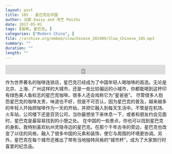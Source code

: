 ```yaml
---
layout: post
title: 185 - 星巴克在中国
author: 沈妮 Daisy and 沛竺 Peizhu
date: 2017-05-01
tags: [咖啡, 星巴克, ]
categories: ["Modern China", ]
file: //archive.org/embed/slowchinese_201909/Slow_Chinese_185.mp3
summary: ""
duration: ""
length: ""
---
```


<iframe src="https://archive.org/embed/slowchinese_201909/Slow_Chinese_185.mp3" width="500" height="30" frameborder="0" webkitallowfullscreen="true" mozallowfullscreen="true" allowfullscreen></iframe>

作为世界著名的咖啡连锁店，星巴克已经成为了中国年轻人喝咖啡的首选。无论是北京、上海、广州这样的大城市，还是一些比较偏远的小城市，你都能喝到这杯印有绿色美人鱼标志的星巴克咖啡。很多人还会戏称它为“星爸爸”。
尽管很多人抱怨星巴克的咖啡太贵，味道也不好，但是不可否认，因为星巴克的普及，越来越多的年轻人开始把咖啡作为一天的开始，并把它融入到每天生活中。不管是在机场、火车站，公司楼下还是百货公司，当你最想坐下来休息一下，或者和朋友约会见面时，星巴克是最容易找到的小憩之处。
在中国的一些景点，你也可以找到星巴克的身影。我特别喜欢杭州灵隐寺边的星巴克。在那个千年古寺的旁边，星巴克也改变了以往的风格，融入了很多中国的元素和装饰，使它与周围的环境更协调。另外，星巴克在每个城市还推出了带有当地独特风格的“城市杯”，成为了大家旅行时喜爱的纪念品。
